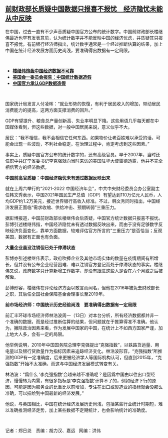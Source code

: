 <!--1639420131000-->
[前财政部长质疑中国数据只报喜不报忧　经济隐忧未能从中反映](https://www.rfa.org/mandarin/yataibaodao/jingmao/ac1-12132021104416.html)
------

<p></p><p>在中国，过去一直有不少声音质疑中国官方公布的统计数字。中国前财政部长楼继伟最近也罕有发表意见，认为统计数字并不能反映中国的经济忧虑，并质疑其只报喜不报忧。有前银行经济师指出，统计数字通常是一个经过推断估算的结果，加上中国在统计经济发展方面历史尚浅，要准确得出数据有一定局限。</p><p><br/></p><ul><li><a href="https://www.rfa.org/mandarin/Xinwen/2-12122021113850.html"><strong>楼继伟炮轰中国经济数据不可靠</strong></a></li><li><strong><a href="https://www.rfa.org/mandarin/Xinwen/1-11142019101738.html">美国会一委员会报告：中国统计数据造假</a></strong></li><li><strong><a href="https://www.rfa.org/mandarin/yataibaodao/zhengzhi/xql-03112019120233.html">中国官方承认GDP数据造假</a></strong></li></ul><p><br/></p><p>国家统计局发言人付凌晖：“就业形势的恢復，有利于居民收入的增加，带动居民消费能力的提高，这两方面支撑消费的回升。” </p><p>GDP有望提升、粮食总产量创新高、失业率明显下降。这些用语几乎每天都在中国媒体看到，但这些数据，对一般中国居民来説，意义似乎不大。</p><p>居民：“我不相信，我不会相信它任何东西。如果物价让老百姓难以承受的话，可能会出现一些波动，不利社会稳定。在治理过程中，肯定考虑到这些因素。”</p><p>事实上，质疑中国官方公布的统计数字的，还有高级官员。早于2007年，当时还任职中共辽宁省委书记李克强就向当时来访的美国驻华大使雷德透露，他并不完全相信官方的经济数据。</p><p><strong>中国前高官质疑：中国经济隐忧未有透过数据反映出来</strong></p><p>就在上周六举行的“2021-2022 中国经济年会”，中共中央财经委员会办公室副主任韩文秀表示，中国2021年国民生产总值（GDP）有望达到110万亿元人民币，人均GDP约1.2万美元，接近世界银行高收入标准。不过，韩文秀同时指出，中国经济发展正面临“需求收缩、供给冲击、预期转弱”三重压力。</p><p>据彭博报道，中国前财政部长楼继伟会后质疑，中国官方统计数据只报喜不报忧。彭博引述楼继伟指，中国经济隐忧未有透过数据反映出来，而由于没有足够数字反映经济负面变化，靠单方面数据，较难评估官方所言的“三重压力”是否恰当；反观美国，数据有正面也有负面。</p><p><strong>大量企业虽没注销但已处于停滞状态</strong></p><p>彭博亦引述楼继伟表示，政府吹捧企业及其他市场实体的数量在疫情期间有所增长，但并没有公布企业经营困难、难以注销官方登记而处于停滞状态的事实。楼继伟又说，政府数字只计算新增工作数字，却没有跟进这些人是否在六个月或之后被解僱。</p><p>彭博形容，楼继伟在评论经济方面以敢言而闻名，但他在2016年被免去财政部长之职，其后任全国社会保障基金会理事长至2019年。</p><p><strong>前市场经济师：中国统计历史经验尚浅　要准确得出数据有一定局限</strong></p><p>前汇丰环球市场经济师林浩波周一（13日）对本台分析，所有经济数据都并非一个准确的数据，而是经过推断估算的结果，但问题就在于推算得准不准确。他认为，撇除政治因素来看，作为发展中国家的中国，在统计上不如西方国家严谨，加上地大人多，会有一定的局限。</p><p>他举例说明，2010年中国国务院总理李克强提出“克强指数”，以铁路货运量、用电量以及银行贷款量作为指标因素来追踪经济变化。林浩波形容，“克强指数”所推测的GDP有一定准确度，后来更被经济学人等国际机构认可，但直到2015年，“克强指数”开始不太准确，而这与中国经济发展模式转变有关。</p><p>林浩波：“爲什么 ‘李克强指数’会越来越不准确呢？是因爲中国由以往出口型经济，慢慢转为内需，有很多指标是‘李克强指数’计算不了的，例如经济下行的原因，可能是因为服务业的比重比以前增加，专注在出口或製造业的指标就会没那么准确，可以描绘到中国最新的经济发展。”</p><p>他说，与英国相比，中国在统计经济发展历史尚浅，包括某些行业统计时期短，难以准确推测经济走势，加上某些数据不定期统计，也会影响统计的准确度。</p><p><br/></p><p>记者：郑日尧　责编：胡力汉、嘉远   网编：洪伟</p>

